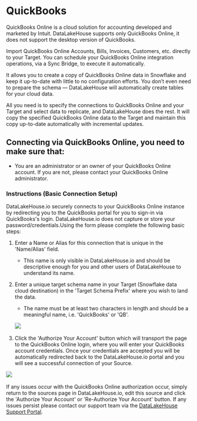 # QuickBooks

QuickBooks Online is a cloud solution for accounting developed and marketed by Intuit. DataLakeHouse supports only QuickBooks Online, it does not support the desktop version of QuickBooks.

Import QuickBooks Online Accounts, Bills, Invoices, Customers, etc. directly to your Target. You can schedule your QuickBooks Online integration operations, via a Sync Bridge, to execute it automatically.

It allows you to create a copy of QuickBooks Online data in Snowflake and keep it up-to-date with little to no configuration efforts. You don’t even need to prepare the schema — DataLakeHouse will automatically create tables for your cloud data.

All you need is to specify the connections to QuickBooks Online and your Target and select data to replicate, and DataLakeHouse does the rest. It will copy the specified QuickBooks Online data to the Target and maintain this copy up-to-date automatically with incremental updates.

## Connecting via QuickBooks Online, you need to make sure that: <a href="#connecting-via-quickbooks-online-you-need-to-make-sure-that" id="connecting-via-quickbooks-online-you-need-to-make-sure-that"></a>

* You are an administrator or an owner of your QuickBooks Online account. If you are not, please contact your QuickBooks Online administrator.

### Instructions (Basic Connection Setup) <a href="#instructions-basic-connection-setup" id="instructions-basic-connection-setup"></a>

DataLakeHouse.io securely connects to your QuickBooks Online instance by redirecting you to the QuickBooks portal for you to sign-in via QuickBooks's login. DataLakeHouse.io does not capture or store your password/credentials.Using the form please complete the following basic steps:

1. Enter a Name or Alias for this connection that is unique in the 'Name/Alias' field.
   * This name is only visible in DataLakeHouse.io and should be descriptive enough for you and other users of DataLakeHouse to understand its name.
2.  Enter a unique target schema name in your Target (Snowflake data cloud destination) in the 'Target Schema Prefix' where you wish to land the data.

    * The name must be at least two characters in length and should be a meaningful name, i.e. 'QuickBooks' or 'QB'.

    ![](https://files.gitbook.com/v0/b/gitbook-x-prod.appspot.com/o/spaces%2F6UvbtabOn9K6wMSo1Xek%2Fuploads%2FPJFI34dYL4YrtNQTIRmv%2Fimage.png?alt=media\&token=13bea6ed-7853-4783-a98e-fee47beffef9)​
3. Click the 'Authorize Your Account' button which will transport the page to the QuickBooks Online login, where you will enter your QuickBooks account credentials. Once your credentials are accepted you will be automatically redirected back to the DataLakeHouse.io portal and you will see a successful connection of your Source.

![](https://files.gitbook.com/v0/b/gitbook-x-prod.appspot.com/o/spaces%2F6UvbtabOn9K6wMSo1Xek%2Fuploads%2FDvVHJdv5bTvKRjoKehaa%2FScreen%20Shot%202022-02-01%20at%208.15.02%20AM.png?alt=media\&token=61f383ca-bc36-42d5-b5a8-11331b15dcec)​

If any issues occur with the QuickBooks Online authorization occur, simply return to the sources page in DataLakeHouse.io, edit this source and click the 'Authorize Your Account' or 'Re-Authorize Your Account' button. If any issues persist please contact our support team via the [DataLakeHouse Support Portal](https://datalakehouse.zendesk.com).
